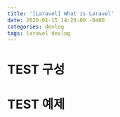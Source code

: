 ```yaml
---
title: '[Laravel] What is Laravel'
date: 2020-01-15 14:20:00 -0400
categories: devlog
tags: laravel devlog
---
```


# TEST 구성

# TEST 예제

